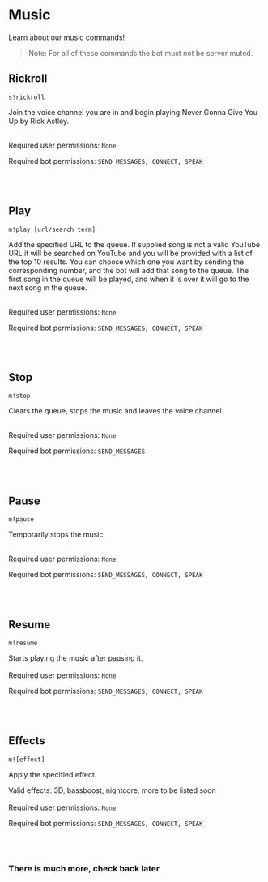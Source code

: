 # Music

Learn about our music commands!

> Note: For all of these commands the bot must not be server muted.

## Rickroll

``s!rickroll``

Join the voice channel you are in and begin playing Never Gonna Give You Up by Rick Astley.
<br/><br/>

Required user permissions: ``None``

Required bot permissions: ``SEND_MESSAGES, CONNECT, SPEAK``

<br/><br/>
## Play

``m!play [url/search term]``

Add the specified URL to the queue. If supplied song is not a valid YouTube URL it will be searched on YouTube and you will be provided with a list of the top 10 results. You can choose which one you want by sending the corresponding number, and the bot will add that song to the queue.
The first song in the queue will be played, and when it is over it will go to the next song in the queue.
<br/><br/>

Required user permissions: ``None``

Required bot permissions: ``SEND_MESSAGES, CONNECT, SPEAK``

<br/><br/>
## Stop

``m!stop``

Clears the queue, stops the music and leaves the voice channel.
<br/><br/>

Required user permissions: ``None``

Required bot permissions: ``SEND_MESSAGES``

<br/><br/>
## Pause

``m!pause``

Temporarily stops the music.
<br/><br/>

Required user permissions: ``None``

Required bot permissions: ``SEND_MESSAGES, CONNECT, SPEAK``

<br/><br/>
## Resume

``m!resume``

Starts playing the music after pausing it.
<br/><br/>
Required user permissions: ``None``

Required bot permissions: ``SEND_MESSAGES, CONNECT, SPEAK``

<br/><br/>
## Effects

``m![effect]``

Apply the specified effect.


Valid effects: 3D, bassboost, nightcore, more to be listed soon
<br/><br/>
Required user permissions: ``None``

Required bot permissions: ``SEND_MESSAGES, CONNECT, SPEAK``

<br/><br/>
### There is much more, check back later
